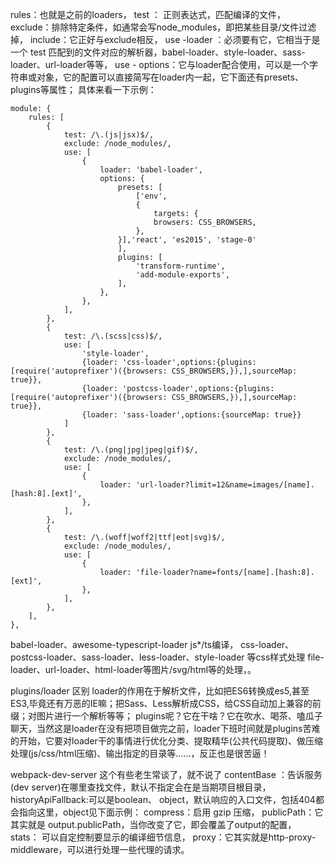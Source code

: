 
rules：也就是之前的loaders，
test ： 正则表达式，匹配编译的文件，
exclude：排除特定条件，如通常会写node_modules，即把某些目录/文件过滤掉，
include：它正好与exclude相反，
use -loader ：必须要有它，它相当于是一个 test 匹配到的文件对应的解析器，babel-loader、style-loader、sass-loader、url-loader等等，
use - options：它与loader配合使用，可以是一个字符串或对象，它的配置可以直接简写在loader内一起，它下面还有presets、plugins等属性；
具体来看一下示例：

```
module: {
    rules: [
        {
            test: /\.(js|jsx)$/,
            exclude: /node_modules/,
            use: [
                {
                    loader: 'babel-loader',
                    options: {
                        presets: [
                            ['env',
                            {
                                targets: {
                                browsers: CSS_BROWSERS,
                            },
                        }],'react', 'es2015', 'stage-0'
                        ],
                        plugins: [
                            'transform-runtime',
                            'add-module-exports',
                        ],
                    },
                },
            ],
        },
        {
            test: /\.(scss|css)$/,
            use: [
                'style-loader',
                {loader: 'css-loader',options:{plugins: [require('autoprefixer')({browsers: CSS_BROWSERS,}),],sourceMap: true}},
                {loader: 'postcss-loader',options:{plugins: [require('autoprefixer')({browsers: CSS_BROWSERS,}),],sourceMap: true}},
                {loader: 'sass-loader',options:{sourceMap: true}}
            ]
        },
        {
            test: /\.(png|jpg|jpeg|gif)$/,
            exclude: /node_modules/,
            use: [
                {
                    loader: 'url-loader?limit=12&name=images/[name].[hash:8].[ext]',
                },
            ],
        },
        {
            test: /\.(woff|woff2|ttf|eot|svg)$/,
            exclude: /node_modules/,
            use: [
                {
                    loader: 'file-loader?name=fonts/[name].[hash:8].[ext]',
                },
            ],
        },
    ],
},
```

babel-loader、awesome-typescript-loader js*/ts编译，
css-loader、postcss-loader、sass-loader、less-loader、style-loader 等css样式处理
file-loader、url-loader、html-loader等图片/svg/html等的处理，。

plugins/loader 区别
loader的作用在于解析文件，比如把ES6转换成es5,甚至ES3,毕竟还有万恶的IE嘛；把Sass、Less解析成CSS，给CSS自动加上兼容的前缀；对图片进行一个解析等等；
plugins呢？它在干啥？它在吹水、喝茶、嗑瓜子聊天，当然这是loader在没有把项目做完之前，loader下班时间就是plugins苦难的开始，它要对loader干的事情进行优化分类、提取精华(公共代码提取)、做压缩处理(js/css/html压缩)、输出指定的目录等……，反正也是很苦逼！


webpack-dev-server
这个有些老生常谈了，就不说了
contentBase ：告诉服务(dev server)在哪里查找文件，默认不指定会在是当期项目根目录，
historyApiFallback:可以是boolean、 object，默认响应的入口文件，包括404都会指向这里，object见下面示例：
compress：启用 gzip 压缩，
publicPath：它其实就是 output.publicPath，当你改变了它，即会覆盖了output的配置，
stats： 可以自定控制要显示的编译细节信息，
proxy：它其实就是http-proxy-middleware，可以进行处理一些代理的请求。


